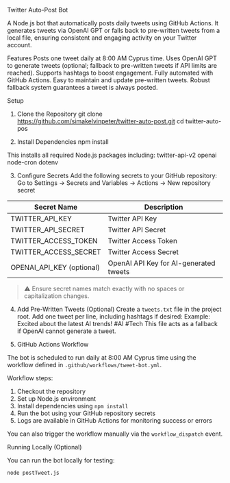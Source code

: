 Twitter Auto-Post Bot

A Node.js bot that automatically posts daily tweets using GitHub Actions. It generates tweets via OpenAI GPT or falls back to pre-written tweets from a local file, ensuring consistent and engaging activity on your Twitter account.


Features
Posts one tweet daily at 8:00 AM Cyprus time.
Uses OpenAI GPT to generate tweets (optional; fallback to pre-written tweets if API limits are reached).
Supports hashtags to boost engagement.
Fully automated with GitHub Actions.
Easy to maintain and update pre-written tweets.
Robust fallback system guarantees a tweet is always posted.

Setup

1. Clone the Repository
git clone https://github.com/simakelvinpeter/twitter-auto-post.git
cd twitter-auto-pos


2. Install Dependencies
npm install


This installs all required Node.js packages including:
twitter-api-v2
openai
node-cron
dotenv

3. Configure Secrets
Add the following secrets to your GitHub repository:
Go to Settings → Secrets and Variables → Actions → New repository secret

| Secret Name           | Description                            |
|----------------------|--------------------------------------|
| TWITTER_API_KEY       | Twitter API Key                      |
| TWITTER_API_SECRET    | Twitter API Secret                   |
| TWITTER_ACCESS_TOKEN  | Twitter Access Token                 |
| TWITTER_ACCESS_SECRET | Twitter Access Secret                |
| OPENAI_API_KEY (optional) | OpenAI API Key for AI-generated tweets |

> ⚠️ Ensure secret names match exactly with no spaces or capitalization changes.

4. Add Pre-Written Tweets (Optional)
Create a `tweets.txt` file in the project root. Add one tweet per line, including hashtags if desired:
Example: Excited about the latest AI trends! #AI #Tech
This file acts as a fallback if OpenAI cannot generate a tweet.


5. GitHub Actions Workflow

The bot is scheduled to run daily at 8:00 AM Cyprus time using the workflow defined in `.github/workflows/tweet-bot.yml`.

Workflow steps:

1. Checkout the repository
2. Set up Node.js environment
3. Install dependencies using `npm install`
4. Run the bot using your GitHub repository secrets
5. Logs are available in GitHub Actions for monitoring success or errors

You can also trigger the workflow manually via the `workflow_dispatch` event.

Running Locally (Optional)

You can run the bot locally for testing:

```bash
node postTweet.js
